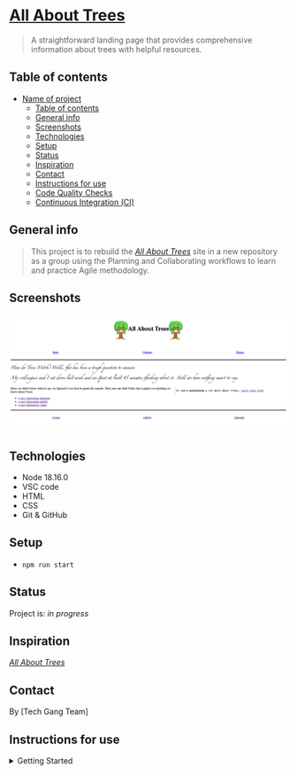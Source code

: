 # [All About Trees](#all-about-trees)

> A straightforward landing page that provides comprehensive information about
> trees with helpful resources.

## Table of contents

- [Name of project](#all-about-trees)
  - [Table of contents](#table-of-contents)
  - [General info](#general-info)
  - [Screenshots](#screenshots)
  - [Technologies](#technologies)
  - [Setup](#setup)
  - [Status](#status)
  - [Inspiration](#inspiration)
  - [Contact](#contact)
  - [Instructions for use](#instructions-for-use)
  - [Code Quality Checks](#code-quality-checks)
  - [Continuous Integration (CI)](#continuous-integration-ci)

## General info

> This project is to rebuild the
> [_All About Trees_](https://denepo.js.org/agile-development/deliverables/all-about-trees/index.html)
> site in a new repository as a group using the Planning and Collaborating
> workflows to learn and practice Agile methodology.

## Screenshots

![Example screenshot](./public/assets/screenshot.png)

## Technologies

- Node 18.16.0
- VSC code
- HTML
- CSS
- Git & GitHub

## Setup

- `npm run start`

## Status

Project is: _in progress_

## Inspiration

[_All About Trees_](https://denepo.js.org/agile-development/deliverables/all-about-trees/index.html)

## Contact

By [Tech Gang Team]

## Instructions for use

<details>
  <summary>Getting Started</summary>

<!-- a guide to using this repository -->

1. `git clone https://github.com/Zakey-Pilot/html-css-project.git`
2. `cd html-css-project`
3. `npm install`

## Code Quality Checks

- `npm run format`: Makes sure all the code in this repository is well-formatted
  (looks good).
- `npm run lint:ls`: Checks to make sure all folder and file names match the
  repository conventions.
- `npm run lint:md`: Will lint all of the Markdown files in this repository.
- `npm run lint:css`: Will lint all of the CSS files in this repository.
- `npm run validate:html`: Validates all HTML files in your project.
- `npm run spell-check`: Goes through all the files in this repository looking
  for words it doesn't recognize. Just because it says something is a mistake
  doesn't mean it is! It doesn't know every word in the world. You can add new
  correct words to the [./.cspell.json](./.cspell.json) file so they won't cause
  an error.
- `npm run accessibility -- ./path/to/file.html`: Runs an accessibility analysis
  on all HTML files in the given path and writes the report to
  `/accessibility_report`

## Continuous Integration (CI)

When you open a PR to `main`/`master` in your repository, GitHub will
automatically do a linting check on the code in this repository, you can see
this in the[./.github/workflows/lint.yml](./.github/workflows/lint.yml) file.

If the linting fails, you will not be able to merge the PR. You can double check
that your code will pass before pushing by running the code quality scripts
locally.

</details>
